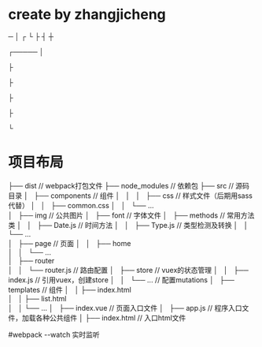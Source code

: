 # create by zhangjicheng 

 ─ │ ┌ └ ├ ┤ ┼

┌─────
│

├


├


├


├


└

# 项目布局

├── dist                                        // webpack打包文件
├── node_modules                                // 依赖包
├── src                                         // 源码目录
│   ├── components                              // 组件
│   │   
│   ├── css                                     // 样式文件（后期用sass代替）
│   │   ├── common.css
│   │   └── ...                             
│   ├── img                                     // 公共图片
│   ├── font                                    // 字体文件
│   ├── methods                                 // 常用方法类
│   │   ├── Date.js                             // 时间方法
│   │   ├── Type.js                             // 类型检测及转换
│   │   └── ...                     
│   ├── page                                    // 页面
│   │   ├── home                               
│   │   └── ...                                                    
│   ├── router                                  
│   │   └── router.js                           // 路由配置
│   ├── store                                   // vuex的状态管理
│   │   ├── index.js                            // 引用vuex，创建store
│   │   └── ...                                 // 配置mutations
│   ├── templates                               // 组件
│   │   ├── index.html                         
│   │   ├── list.html                         
│   │   └── ...
│   ├── index.vue                               // 页面入口文件
│   ├── app.js                                  // 程序入口文件，加载各种公共组件
│
├── index.html                                  // 入口html文件




#webpack --watch  实时监听   